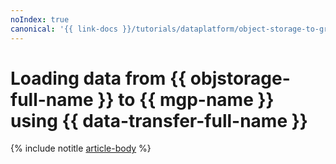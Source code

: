```yaml
---
noIndex: true
canonical: '{{ link-docs }}/tutorials/dataplatform/object-storage-to-greenplum'
---
```


# Loading data from {{ objstorage-full-name }} to {{ mgp-name }} using {{ data-transfer-full-name }}

{% include notitle [article-body](../../_tutorials/dataplatform/object-storage-to-greenplum.md) %}
